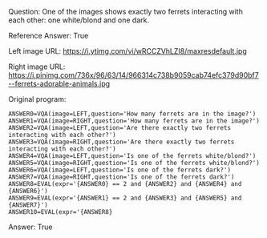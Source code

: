 Question: One of the images shows exactly two ferrets interacting with each other: one white/blond and one dark.

Reference Answer: True

Left image URL: https://i.ytimg.com/vi/wRCCZVhLZI8/maxresdefault.jpg

Right image URL: https://i.pinimg.com/736x/96/63/14/966314c738b9059cab74efc379d90bf7--ferrets-adorable-animals.jpg

Original program:

```
ANSWER0=VQA(image=LEFT,question='How many ferrets are in the image?')
ANSWER1=VQA(image=RIGHT,question='How many ferrets are in the image?')
ANSWER2=VQA(image=LEFT,question='Are there exactly two ferrets interacting with each other?')
ANSWER3=VQA(image=RIGHT,question='Are there exactly two ferrets interacting with each other?')
ANSWER4=VQA(image=LEFT,question='Is one of the ferrets white/blond?')
ANSWER5=VQA(image=RIGHT,question='Is one of the ferrets white/blond?')
ANSWER6=VQA(image=LEFT,question='Is one of the ferrets dark?')
ANSWER7=VQA(image=RIGHT,question='Is one of the ferrets dark?')
ANSWER8=EVAL(expr='{ANSWER0} == 2 and {ANSWER2} and {ANSWER4} and {ANSWER6}')
ANSWER9=EVAL(expr='{ANSWER1} == 2 and {ANSWER3} and {ANSWER5} and {ANSWER7}')
ANSWER10=EVAL(expr='{ANSWER8}
```
Answer: True

